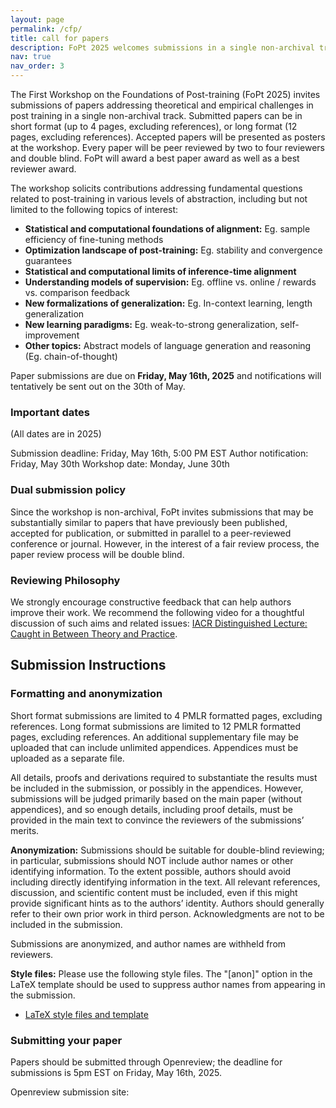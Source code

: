 ```yaml
---
layout: page
permalink: /cfp/
title: call for papers
description: FoPt 2025 welcomes submissions in a single non-archival track
nav: true
nav_order: 3
---
```


The First Workshop on the Foundations of Post-training (FoPt 2025) invites submissions of papers addressing theoretical and empirical challenges in post training in a single non-archival track. Submitted papers can be in short format (up to $4$ pages, excluding references), or long format ($12$ pages, excluding references). Accepted papers will be presented as posters at the workshop. Every paper will be peer reviewed by two to four reviewers and double blind. FoPt will award a best paper award as well as a best reviewer award.

The workshop solicits contributions addressing fundamental questions related to post-training in various levels of abstraction, including but not limited to the following topics of interest:


- **Statistical and computational foundations of alignment:** Eg. sample efficiency of fine-tuning methods
- **Optimization landscape of post-training:** Eg. stability and convergence guarantees
- **Statistical and computational limits of inference-time alignment**
- **Understanding models of supervision:** Eg. offline vs. online / rewards vs. comparison feedback
- **New formalizations of generalization:** Eg. In-context learning, length generalization
- **New learning paradigms:** Eg. weak-to-strong generalization, self-improvement
- **Other topics:** Abstract models of language generation and reasoning (Eg. chain-of-thought)


Paper submissions are due on **Friday, May 16th, 2025** and notifications will tentatively be sent out on the 30th of May.

### Important dates
(All dates are in 2025)

Submission deadline: Friday, May 16th, 5:00 PM EST
Author notification: Friday, May 30th
Workshop date: Monday, June 30th

### Dual submission policy

Since the workshop is non-archival, FoPt invites submissions that may be substantially similar to papers that have previously been published, accepted for publication, or submitted in parallel to a peer-reviewed conference or journal. However, in the interest of a fair review process, the paper review process will be double blind.

### Reviewing Philosophy
We strongly encourage constructive feedback that can help authors improve their work. We recommend the following video for a thoughtful discussion of such aims and related issues: [IACR Distinguished Lecture: Caught in Between Theory and Practice](https://www.youtube.com/watch?v=SPVWSG7-i_E).


## Submission Instructions

### Formatting and anonymization

Short format submissions are limited to $4$ PMLR formatted pages, excluding references. Long format submissions are limited to $12$ PMLR formatted pages, excluding references. An additional supplementary file may be uploaded that can include unlimited appendices. Appendices must be uploaded as a separate file.

All details, proofs and derivations required to substantiate the results must be included in the submission, or possibly in the appendices. However, submissions will be judged primarily based on the main paper (without appendices), and so enough details, including proof details, must be provided in the main text to convince the reviewers of the submissions’ merits.

**Anonymization:** Submissions should be suitable for double-blind reviewing; in particular, submissions should NOT include author names or other identifying information. To the extent possible, authors should avoid including directly identifying information in the text. All relevant references, discussion, and scientific content must be included, even if this might provide significant hints as to the authors’ identity. Authors should generally refer to their own prior work in third person. Acknowledgments are not to be included in the submission.

Submissions are anonymized, and author names are withheld from reviewers.

**Style files:** Please use the following style files. The "[anon]" option in the LaTeX template should be used to suppress author names from appearing in the submission.

- [LaTeX style files and template](https://learningtheory.org/colt2025/COLT2025_style.zip)

### Submitting your paper

Papers should be submitted through Openreview; the deadline for submissions is 5pm EST on Friday, May 16th, 2025.

Openreview submission site: 